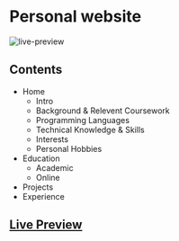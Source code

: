 # Personal website 
![live-preview](https://user-images.githubusercontent.com/39674365/123473661-289ec980-d5f9-11eb-83c9-cbac3a2db16e.gif)

## Contents
- Home
  - Intro
  - Background & Relevent Coursework
  - Programming Languages
  - Technical Knowledge & Skills
  - Interests
  - Personal Hobbies
- Education
  - Academic
  - Online
- Projects
- Experience

## [Live Preview](https://rrrokhtar.github.io/)
